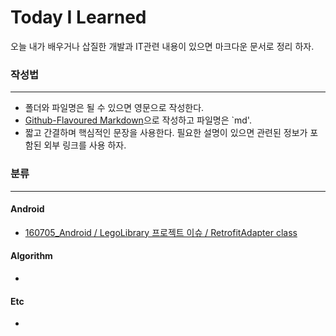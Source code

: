 # Today I Learned
오늘 내가 배우거나 삽질한 개발과 IT관련 내용이 있으면 마크다운 문서로 정리 하자.   

### 작성법 
---
- 폴더와 파일명은 될 수 있으면 영문으로 작성한다.  
- [Github-Flavoured Markdown](https://guides.github.com/features/mastering-markdown/)으로 작성하고 파일명은 `md'.  
- 짧고 간결하며 핵심적인 문장을 사용한다. 필요한 설명이 있으면 관련된 정보가 포함된 외부 링크를 사용 하자.  

### 분류
---
#### Android
- [160705_Android / LegoLibrary 프로젝트 이슈 / RetrofitAdapter class](https://github.com/ksu3101/TIL/blob/master/Android/160705_Android.md)

#### Algorithm  
-   

#### Etc
- 

